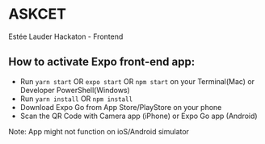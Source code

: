 # ASKCET
Estée Lauder Hackaton - Frontend

## How to activate Expo front-end app:
* Run `yarn start` OR `expo start` OR `npm start` on your Terminal(Mac) or Developer PowerShell(Windows)
* Run `yarn install` OR `npm install`
* Download Expo Go from App Store/PlayStore on your phone
* Scan the QR Code with Camera app (iPhone) or Expo Go app (Android)

Note: App might not function on ioS/Android simulator
